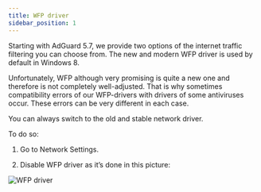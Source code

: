 ```yaml
---
title: WFP driver
sidebar_position: 1
---
```


Starting with AdGuard 5.7, we provide two options of the internet traffic filtering you can choose from. The new and modern WFP driver is used by default in Windows 8.

Unfortunately, WFP although very promising is quite a new one and therefore is not completely well-adjusted. That is why sometimes compatibility errors of our WFP-drivers with drivers of some antiviruses occur. These errors can be very different in each case.

You can always switch to the old and stable network driver.

To do so:

1. Go to Network Settings.

2. Disable WFP driver as it’s done in this picture:

![WFP driver](https://cdn.adguard.com/public/Adguard/kb/newscreenshots/En/Windows7.1/wfpEn.png)